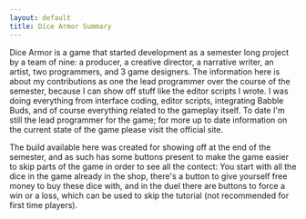 ```yaml
---
layout: default
title: Dice Armor Summary
---
```

Dice Armor is a game that started development as a semester long project by a team of nine: a producer, a creative director, a narrative writer, an artist, two programmers, and 3 game designers. The information here is about my contributions as one the lead programmer over the course of the semester, because I can show off stuff like the editor scripts I wrote. I was doing everything from interface coding, editor scripts, integrating Babble Buds, and of course everything related to the gameplay itself. To date I'm still the lead programmer for the game; for more up to date information on the current state of the game please visit the official site. 

The build available here was created for showing off at the end of the semester, and as such has some buttons present to make the game easier to skip parts of the game in order to see all the contect: You start with all the dice in the game already in the shop, there's a button to give yourself free money to buy these dice with, and in the duel there are buttons to force a win or a loss, which can be used to skip the tutorial (not recommended for first time players). 
